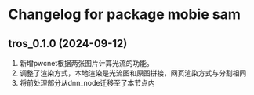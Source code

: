 # Changelog for package mobie sam

tros_0.1.0 (2024-09-12)
------------------
1. 新增pwcnet根据两张图片计算光流的功能。
2. 调整了渲染方式，本地渲染是光流图和原图拼接，网页渲染方式与分割相同
3. 将前处理部分从dnn_node迁移至了本节点内
